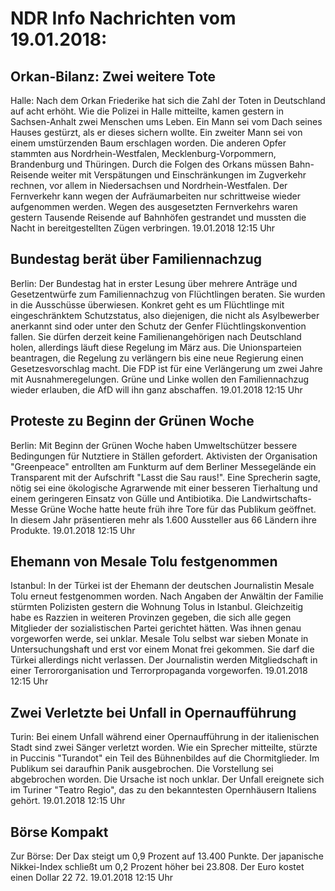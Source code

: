 # NDR Info Nachrichten vom 19.01.2018:


## Orkan-Bilanz: Zwei weitere Tote
Halle: Nach dem Orkan Friederike hat sich die Zahl der Toten in Deutschland auf acht erhöht. Wie die Polizei in Halle mitteilte, kamen gestern in Sachsen-Anhalt zwei Menschen ums Leben. Ein Mann sei vom Dach seines Hauses gestürzt, als er dieses sichern wollte. Ein zweiter Mann sei von einem umstürzenden Baum erschlagen worden. Die anderen Opfer stammten aus Nordrhein-Westfalen, Mecklenburg-Vorpommern, Brandenburg und Thüringen. Durch die Folgen des Orkans müssen Bahn-Reisende weiter mit Verspätungen und Einschränkungen im Zugverkehr rechnen, vor allem in Niedersachsen und Nordrhein-Westfalen. Der Fernverkehr kann wegen der Aufräumarbeiten nur schrittweise wieder aufgenommen werden. Wegen des ausgesetzten Fernverkehrs waren gestern Tausende Reisende auf Bahnhöfen gestrandet und mussten die Nacht in bereitgestellten Zügen verbringen. 19.01.2018 12:15 Uhr 

## Bundestag berät über Familiennachzug
Berlin: Der Bundestag hat in erster Lesung über mehrere Anträge und Gesetzentwürfe zum Familiennachzug von Flüchtlingen beraten. Sie wurden in die Ausschüsse überwiesen. Konkret geht es um Flüchtlinge mit eingeschränktem Schutzstatus, also diejenigen, die nicht als Asylbewerber anerkannt sind oder unter den Schutz der Genfer Flüchtlingskonvention fallen. Sie dürfen derzeit keine Familienangehörigen nach Deutschland holen, allerdings läuft diese Regelung im März aus. Die Unionsparteien beantragen, die Regelung zu verlängern bis eine neue Regierung einen Gesetzesvorschlag macht. Die FDP ist für eine Verlängerung um zwei Jahre mit Ausnahmeregelungen. Grüne und Linke wollen den Familiennachzug wieder erlauben, die AfD will ihn ganz abschaffen. 19.01.2018 12:15 Uhr 

## Proteste zu Beginn der Grünen Woche
Berlin: Mit Beginn der Grünen Woche haben Umweltschützer bessere Bedingungen für Nutztiere in Ställen gefordert. Aktivisten der Organisation "Greenpeace" entrollten am Funkturm auf dem Berliner Messegelände ein Transparent mit der Aufschrift "Lasst die Sau raus!". Eine Sprecherin sagte, nötig sei eine ökologische Agrarwende mit einer besseren Tierhaltung und einem geringeren Einsatz von Gülle und Antibiotika. Die Landwirtschafts-Messe Grüne Woche hatte heute früh ihre Tore für das Publikum geöffnet. In diesem Jahr präsentieren mehr als 1.600 Aussteller aus 66 Ländern ihre Produkte. 19.01.2018 12:15 Uhr 

## Ehemann von Mesale Tolu festgenommen
Istanbul: In der Türkei ist der Ehemann der deutschen Journalistin Mesale Tolu erneut festgenommen worden. Nach Angaben der Anwältin der Familie stürmten Polizisten gestern die Wohnung Tolus in Istanbul. Gleichzeitig habe es Razzien in weiteren Provinzen gegeben, die sich alle gegen Mitglieder der sozialistischen Partei gerichtet hätten. Was ihnen genau vorgeworfen werde, sei unklar. Mesale Tolu selbst war sieben Monate in Untersuchungshaft und erst vor einem Monat frei gekommen. Sie darf die Türkei allerdings nicht verlassen. Der Journalistin werden Mitgliedschaft in einer Terrororganisation und Terrorpropaganda vorgeworfen. 19.01.2018 12:15 Uhr 

## Zwei Verletzte bei Unfall in Opernaufführung
Turin:	Bei einem Unfall während einer Opernaufführung in der italienischen Stadt sind zwei Sänger verletzt worden. Wie ein Sprecher mitteilte, stürzte in Puccinis "Turandot" ein Teil des Bühnenbildes auf die Chormitglieder. Im Publikum sei daraufhin Panik ausgebrochen. Die Vorstellung sei abgebrochen worden. Die Ursache ist noch unklar. Der Unfall ereignete sich im Turiner "Teatro Regio", das zu den bekanntesten Opernhäusern Italiens gehört. 19.01.2018 12:15 Uhr 

## Börse Kompakt
Zur Börse: Der Dax steigt um 0,9 Prozent auf  13.400 Punkte. Der japanische Nikkei-Index schließt um  0,2  Prozent höher bei  23.808. Der Euro kostet einen Dollar  22 72. 19.01.2018 12:15 Uhr 
